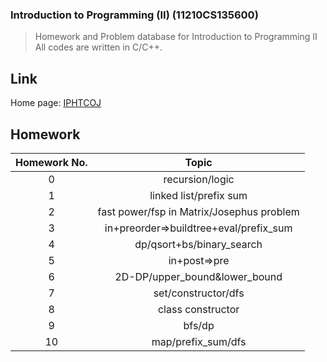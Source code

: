 ### Introduction to Programming (II) (11210CS135600)

> Homework and Problem database for Introduction to Programming  II 
> All codes are written in C/C++.
## Link

Home page: [IPHTCOJ](http://140.114.85.195/)

## Homework

|Homework No.|Topic                                    |
|:----------:|:---------------------------------------:|
|0           |recursion/logic                          |
|1           |linked list/prefix sum                   |
|2           |fast power/fsp in Matrix/Josephus problem|
|3           |in+preorder=>buildtree+eval/prefix_sum   |
|4           |dp/qsort+bs/binary_search                |
|5           |in+post=>pre                             |
|6           |2D-DP/upper_bound&lower_bound            |
|7           |set/constructor/dfs                      |
|8           |class constructor                        |
|9           |bfs/dp                                   |
|10          |map/prefix_sum/dfs                       |